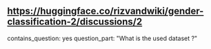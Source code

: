 ## https://huggingface.co/rizvandwiki/gender-classification-2/discussions/2

contains_question: yes
question_part: "What is the used dataset ?"
